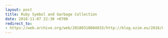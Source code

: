 ```yaml
---
layout: post
title: Ruby Symbol and Garbage Collection
date: 2018-11-07 22:30 +0700
redirect_to:
- https://web.archive.org/web/20180318084033/http://blog.ozim.eu/2016/06/30/ruby-symbols-and-its-garbage-collecting/
---
```


